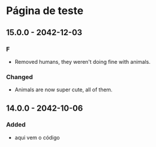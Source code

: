 # Página de teste

## 15.0.0 - 2042-12-03

### F

* Removed humans, they weren't doing fine with animals.

### Changed

* Animals are now super cute, all of them.

## 14.0.0 - 2042-10-06

### Added

* aqui vem o código



